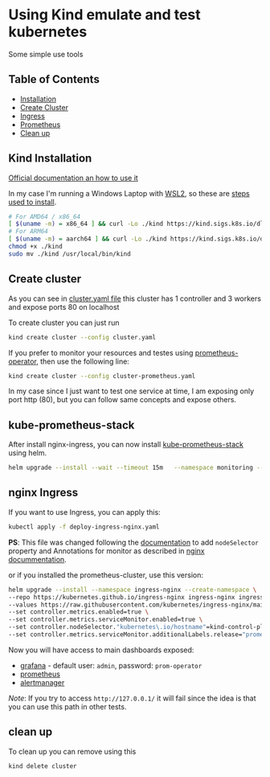 # Using Kind emulate and test kubernetes

Some simple use tools

## Table of Contents

- [Installation](#kind-installation)
- [Create Cluster](#create-cluster)
- [Ingress](#nginx-ingress)
- [Prometheus](#kube-prometheus-stack)
- [Clean up](#clean-up)

## Kind Installation

[Official documentation an how to use it](https://kind.sigs.k8s.io/)

In my case I'm running a Windows Laptop with [WSL2](https://kind.sigs.k8s.io/docs/user/using-wsl2/), so these are [steps used to install](https://kind.sigs.k8s.io/docs/user/quick-start#installing-from-release-binaries).

```bash
# For AMD64 / x86_64
[ $(uname -m) = x86_64 ] && curl -Lo ./kind https://kind.sigs.k8s.io/dl/v0.25.0/kind-linux-amd64
# For ARM64
[ $(uname -m) = aarch64 ] && curl -Lo ./kind https://kind.sigs.k8s.io/dl/v0.25.0/kind-linux-arm64
chmod +x ./kind
sudo mv ./kind /usr/local/bin/kind
```

## Create cluster

As you can see in [cluster.yaml file](./kind/cluster.yaml) this cluster has 1 controller and 3 workers and expose ports 80 on localhost

To create cluster you can just run

```bash
kind create cluster --config cluster.yaml
```

If you prefer to monitor your resources and testes using [prometheus-operator](https://github.com/prometheus-community/helm-charts/tree/main/charts/kube-prometheus-stack), then use the following line:

```bash
kind create cluster --config cluster-prometheus.yaml
```

In my case since I just want to test one service at time, I am exposing only port http (80), but you can follow same concepts and expose others.

## kube-prometheus-stack

After install nginx-ingress, you can now install [kube-prometheus-stack](https://github.com/prometheus-community/helm-charts/tree/main/charts/kube-prometheus-stack) using helm.

```bash
helm upgrade --install --wait --timeout 15m   --namespace monitoring --create-namespace   --repo https://prometheus-community.github.io/helm-charts   prometheus-stack kube-prometheus-stack -f prometheus-values.yaml
```

## nginx Ingress

If you want to use Ingress, you can apply this:

```bash
kubectl apply -f deploy-ingress-nginx.yaml
```

**PS**: This file was changed following the [documentation](https://kind.sigs.k8s.io/docs/user/ingress/#option-2-extraportmapping) to add `nodeSelector` property and Annotations for monitor as described in [nginx docummentation](https://kubernetes.github.io/ingress-nginx/user-guide/monitoring/).

or if you installed the prometheus-cluster, use this version:

```bash
helm upgrade --install --namespace ingress-nginx --create-namespace \
--repo https://kubernetes.github.io/ingress-nginx ingress-nginx ingress-nginx \
--values https://raw.githubusercontent.com/kubernetes/ingress-nginx/main/hack/manifest-templates/provider/kind/values.yaml \
--set controller.metrics.enabled=true \
--set controller.metrics.serviceMonitor.enabled=true \
--set controller.nodeSelector."kubernetes\.io/hostname"=kind-control-plane \
--set controller.metrics.serviceMonitor.additionalLabels.release="prometheus-stack"
```

Now you will have access to main dashboards exposed:

- [grafana](http://127.0.0.1/grafana/) - default user: `admin`, password: `prom-operator`
- [prometheus](http://127.0.0.1/prometheus)
- [alertmanager](http://127.0.0.1/alertmanager)

*Note*: If you try to access `http://127.0.0.1/` it will fail since the idea is that you can use this path in other tests.

## clean up

To clean up you can remove using this

```bash
kind delete cluster
```
